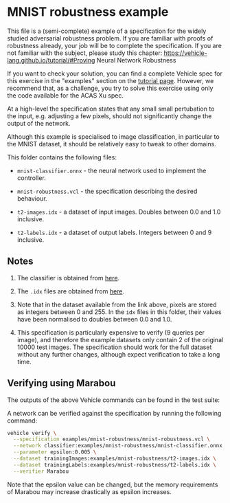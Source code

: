 # MNIST robustness example

This file is a (semi-complete) example of a specification for the widely studied adversarial robustness problem. If you are familiar with proofs of robustness already, your job will be to complete the specification. If you are not familiar with the subject, 
please study this chapter:  https://vehicle-lang.github.io/tutorial/#Proving Neural Network Robustness

If you want to check your solution, you can find a complete Vehicle spec for this exercise in the "examples" section on the [tutorial page](https://github.com/vehicle-lang/tutorial). However, we recommend that, as a challenge, you try to solve this exercise using only the code available for the ACAS Xu spec.

At a high-level the specification states that any small small pertubation to the
input, e.g. adjusting a few pixels, should not significantly change the output
of the network.

Although this example is specialised to image classification, in particular
to the MNIST dataset, it should be relatively easy to tweak to other domains.

This folder contains the following files:

- `mnist-classifier.onnx` - the neural network used to implement the controller.

- `mnist-robustness.vcl` - the specification describing the desired behaviour.

- `t2-images.idx` - a dataset of input images. Doubles between 0.0 and 1.0 inclusive.

- `t2-labels.idx` - a dataset of output labels. Integers between 0 and 9 inclusive.

## Notes

1. The classifier is obtained from [here](https://github.com/onnx/models/blob/main/vision/classification/mnist/model/mnist-12.onnx).

2. The `.idx` files are obtained from [here](http://yann.lecun.com/exdb/mnist/).

3. Note that in the dataset available from the link above, pixels are stored as integers between 0 and 255. In the `idx` files in this folder, their values have been normalised to doubles between 0.0 and 1.0.

4. This specification is particularly expensive to verify (9 queries per image), and therefore the example datasets only contain 2 of the original 10000 test images.
The specification should work for the full dataset without any further changes, although expect verification to take a long time.

## Verifying using Marabou

The outputs of the above Vehicle commands can be found in the test suite:

A network can be verified against the specification by running the following command:

```bash
vehicle verify \
  --specification examples/mnist-robustness/mnist-robustness.vcl \
  --network classifier:examples/mnist-robustness/mnist-classifier.onnx \
  --parameter epsilon:0.005 \
  --dataset trainingImages:examples/mnist-robustness/t2-images.idx \
  --dataset trainingLabels:examples/mnist-robustness/t2-labels.idx \
  --verifier Marabou
```

Note that the epsilon value can be changed, but the memory requirements of
Marabou may increase drastically as epsilon increases.
